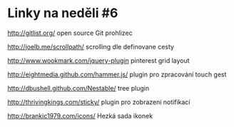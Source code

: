 <!--
title : Linky na neděli #6
author : Roman Ožana <ozana@omdesign.cz>
date : 15.7.2012 16:17:51
-->

# Linky na neděli #6

http://gitlist.org/ open source Git prohlizec
  
http://joelb.me/scrollpath/ scrolling dle definovane cesty
  
http://www.wookmark.com/jquery-plugin pinterest grid layout
  
http://eightmedia.github.com/hammer.js/ plugin pro zpracování touch gest
  
http://dbushell.github.com/Nestable/ tree plugin
  
http://thrivingkings.com/sticky/ plugin pro zobrazení notifikací
  
http://brankic1979.com/icons/ Hezká sada ikonek